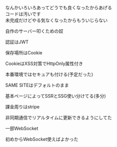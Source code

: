 <div>なんかいろいろあってどうでも良くなったからあげる</div>
<div>コードは汚いです</div>
未完成だけどやる気なくなったからもういじらない

自作のサーバー叩くための奴

認証はJWT

保存場所はCookie

CookieはXSS対策でHttpOnly属性付き

本番環境ではセキュアも付ける(予定だった)

SAME SITEはデフォルトのまま

基本ページによってSSRとSSG使い分けてる(多分)

課金周りはstripe

非同期通信でリアルタイムに更新できるようにしてた

一部WebSocket

初めからWebSocket使えばよかった